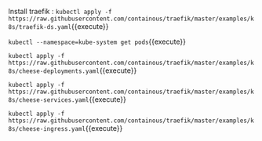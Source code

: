 Install traefik :
`kubectl apply -f https://raw.githubusercontent.com/containous/traefik/master/examples/k8s/traefik-ds.yaml`{{execute}}

`kubectl --namespace=kube-system get pods`{{execute}}

`kubectl apply -f https://raw.githubusercontent.com/containous/traefik/master/examples/k8s/cheese-deployments.yaml`{{execute}}

`kubectl apply -f https://raw.githubusercontent.com/containous/traefik/master/examples/k8s/cheese-services.yaml`{{execute}}

`kubectl apply -f https://raw.githubusercontent.com/containous/traefik/master/examples/k8s/cheese-ingress.yaml`{{execute}}



